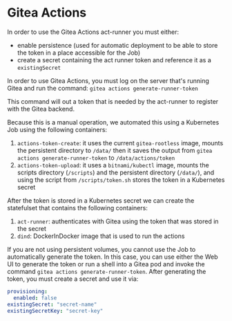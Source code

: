 # Gitea Actions

In order to use the Gitea Actions act-runner you must either:

- enable persistence (used for automatic deployment to be able to store the token in a place accessible for the Job)
- create a secret containing the act runner token and reference it as a `existingSecret`

In order to use Gitea Actions, you must log on the server that's running Gitea and run the command:
    `gitea actions generate-runner-token`

This command will out a token that is needed by the act-runner to register with the Gitea backend.

Because this is a manual operation, we automated this using a Kubernetes Job using the following containers:

1) `actions-token-create`: it uses the current `gitea-rootless` image, mounts the persistent directory to `/data/` then it saves the output from `gitea actions generate-runner-token` to `/data/actions/token`
2) `actions-token-upload`: it uses a `bitnami/kubectl` image, mounts the scripts directory (`/scripts`) and
the persistent directory (`/data/`), and using the script from `/scripts/token.sh` stores the token in a Kubernetes secret

After the token is stored in a Kubernetes secret we can create the statefulset that contains the following containers:

1) `act-runner`: authenticates with Gitea using the token that was stored in the secret
2) `dind`: DockerInDocker image that is used to run the actions

If you are not using persistent volumes, you cannot use the Job to automatically generate the token.
In this case, you can use either the Web UI to generate the token or run a shell into a Gitea pod and invoke
the command `gitea actions generate-runner-token`. After generating the token, you must create a secret and use it via:

```yaml
provisioning:
  enabled: false
existingSecret: "secret-name"
existingSecretKey: "secret-key"
```
